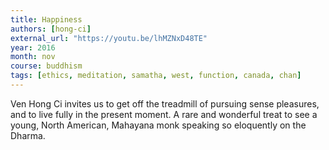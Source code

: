 ```yaml
---
title: Happiness
authors: [hong-ci]
external_url: "https://youtu.be/lhMZNxD48TE"
year: 2016
month: nov
course: buddhism
tags: [ethics, meditation, samatha, west, function, canada, chan]
---
```


Ven Hong Ci invites us to get off the treadmill of pursuing sense pleasures, and to live fully in the present moment. A rare and wonderful treat to see a young, North American, Mahayana monk speaking so eloquently on the Dharma.
